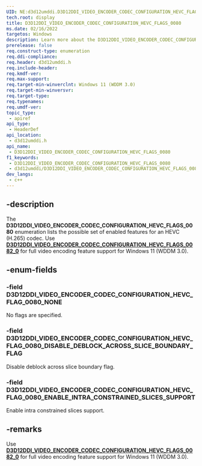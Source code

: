 ```yaml
---
UID: NE:d3d12umddi.D3D12DDI_VIDEO_ENCODER_CODEC_CONFIGURATION_HEVC_FLAGS_0080
tech.root: display
title: D3D12DDI_VIDEO_ENCODER_CODEC_CONFIGURATION_HEVC_FLAGS_0080
ms.date: 02/16/2022
targetos: Windows
description: Learn more about the D3D12DDI_VIDEO_ENCODER_CODEC_CONFIGURATION_HEVC_FLAGS_0080 enumeration.
prerelease: false
req.construct-type: enumeration
req.ddi-compliance: 
req.header: d3d12umddi.h
req.include-header: 
req.kmdf-ver: 
req.max-support: 
req.target-min-winverclnt: Windows 11 (WDDM 3.0)
req.target-min-winversvr: 
req.target-type: 
req.typenames: 
req.umdf-ver: 
topic_type:
 - apiref
api_type:
 - HeaderDef
api_location:
 - d3d12umddi.h
api_name:
 - D3D12DDI_VIDEO_ENCODER_CODEC_CONFIGURATION_HEVC_FLAGS_0080
f1_keywords:
 - D3D12DDI_VIDEO_ENCODER_CODEC_CONFIGURATION_HEVC_FLAGS_0080
 - d3d12umddi/D3D12DDI_VIDEO_ENCODER_CODEC_CONFIGURATION_HEVC_FLAGS_0080
dev_langs:
 - c++
---
```


## -description

The **D3D12DDI_VIDEO_ENCODER_CODEC_CONFIGURATION_HEVC_FLAGS_0080** enumeration lists the possible set of enabled features for an HEVC (H.265) codec. Use [**D3D12DDI_VIDEO_ENCODER_CODEC_CONFIGURATION_HEVC_FLAGS_0082_0**](ne-d3d12umddi-d3d12ddi_video_encoder_codec_configuration_hevc_flags_0082_0.md) for full video encoding feature support for Windows 11 (WDDM 3.0).

## -enum-fields

### -field D3D12DDI_VIDEO_ENCODER_CODEC_CONFIGURATION_HEVC_FLAG_0080_NONE

No flags are specified.

### -field D3D12DDI_VIDEO_ENCODER_CODEC_CONFIGURATION_HEVC_FLAG_0080_DISABLE_DEBLOCK_ACROSS_SLICE_BOUNDARY_FLAG

Disable deblock across slice boundary flag.

### -field D3D12DDI_VIDEO_ENCODER_CODEC_CONFIGURATION_HEVC_FLAG_0080_ENABLE_INTRA_CONSTRAINED_SLICES_SUPPORT

Enable intra constrained slices support.

## -remarks

Use [**D3D12DDI_VIDEO_ENCODER_CODEC_CONFIGURATION_HEVC_FLAGS_0082_0**](ne-d3d12umddi-d3d12ddi_video_encoder_codec_configuration_hevc_flags_0082_0.md) for full video encoding feature support for Windows 11 (WDDM 3.0).
